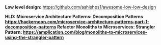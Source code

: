 **Low level design:** https://github.com/ashishps1/awesome-low-low-design

**HLD:**
<strong> Microservice Architecture Patterns: <strong>
Decomposition Patterns https://hackernoon.com/microservice-architecture-patterns-part-1-decomposition-patterns
Refactor Monoliths to Microservices:
     Strangler Pattern: https://amplication.com/blog/monoliths-to-microservices-using-the-strangler-pattern
